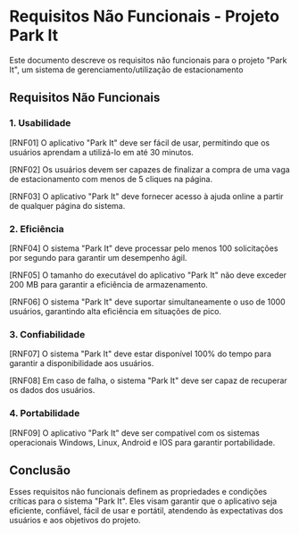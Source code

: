 # Requisitos Não Funcionais - Projeto Park It

Este documento descreve os requisitos não funcionais para o projeto "Park It", um sistema de gerenciamento/utilização de estacionamento 

## Requisitos Não Funcionais

### 1. Usabilidade
[RNF01] O aplicativo "Park It" deve ser fácil de usar, permitindo que os usuários aprendam a utilizá-lo em até 30 minutos.

[RNF02] Os usuários devem ser capazes de finalizar a compra de uma vaga de estacionamento com menos de 5 cliques na página.

[RNF03] O aplicativo "Park It" deve fornecer acesso à ajuda online a partir de qualquer página do sistema.

### 2. Eficiência
[RNF04] O sistema "Park It" deve processar pelo menos 100 solicitações por segundo para garantir um desempenho ágil.

[RNF05] O tamanho do executável do aplicativo "Park It" não deve exceder 200 MB para garantir a eficiência de armazenamento.

[RNF06] O sistema "Park It" deve suportar simultaneamente o uso de 1000 usuários, garantindo alta eficiência em situações de pico.

### 3. Confiabilidade
[RNF07] O sistema "Park It" deve estar disponível 100% do tempo para garantir a disponibilidade aos usuários.

[RNF08] Em caso de falha, o sistema "Park It" deve ser capaz de recuperar os dados dos usuários.

### 4. Portabilidade
[RNF09] O aplicativo "Park It" deve ser compatível com os sistemas operacionais Windows, Linux, Android e IOS para garantir portabilidade.

## Conclusão
Esses requisitos não funcionais definem as propriedades e condições críticas para o sistema "Park It". Eles visam garantir que o aplicativo seja eficiente, confiável, fácil de usar e portátil, atendendo às expectativas dos usuários e aos objetivos do projeto.
